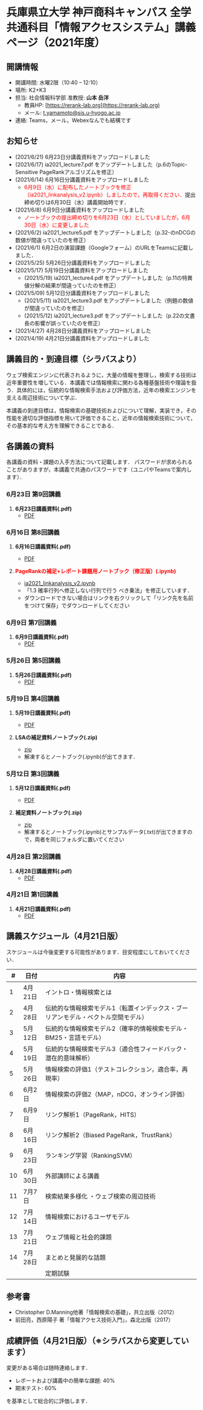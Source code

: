 # 兵庫県立大学 神戸商科キャンパス 全学共通科目「情報アクセスシステム」講義ページ（2021年度）

## 開講情報
- 開講時間: 水曜2限（10:40 – 12:10）
- 場所: K2+K3
- 担当: 社会情報科学部 准教授: **山本 岳洋**
  - 教員HP: [https://rerank-lab.org](https://rerank-lab.org)
  - メール: t.yamamoto@sis.u-hyogo.ac.jp
- 連絡: Teams，メール，Webexなんでも結構です

## お知らせ
- (2021/6/21)  6月23日分講義資料をアップロードしました
- (2021/6/17)  ia2021_lecture7.pdf をアップデートしました（p.6のTopic-Sensitive PageRankアルゴリズムを修正）
- (2021/6/14)  6月16日分講義資料をアップロードしました
  -  <span style="color:red;">6月9日（水）に配布したノートブックを修正（ia2021_linkanalysis_v2.ipynb）しましたので，再取得ください．</span>提出締め切りは6月30日（水）講義開始時です．
- (2021/6/8)  6月9日分講義資料をアップロードしました
  - <span style="color:red;">ノートブックの提出締め切りを6月23日（水）としていましたが，6月30日（水）に変更しました</span>
- (2021/6/2)  ia2021_lecture5.pdf をアップデートしました（p.32-のnDCGの数値が間違っていたのを修正）
- (2021/6/1) 6月2日の演習課題（Googleフォーム）のURLをTeamsに記載しました．
- (2021/5/25) 5月26日分講義資料をアップロードしました
- (2021/5/17) 5月19日分講義資料をアップロードしました
  - (2021/5/19) ia2021_lecture4.pdf をアップデートしました（p.11の特異値分解の結果が間違っていたのを修正）
- (2021/5/09) 5月12日分講義資料をアップロードしました
  - (2021/5/11) ia2021_lecture3.pdf をアップデートしました（例題の数値が間違っていたのを修正）
  - (2021/5/12) ia2021_lecture3.pdf をアップデートしました（p.22の文書長の影響が誤っていたのを修正）
- (2021/4/27) 4月28日分講義資料をアップロードしました
- (2021/4/19) 4月21日分講義資料をアップロードしました

<!--
<details><summary>過去のお知らせ一覧</summary>
</details>
-->


## 講義目的・到達目標（シラバスより）
ウェブ検索エンジンに代表されるように，大量の情報を整理し，検索する技術は近年重要性を増している．本講義では情報検索に関わる各種基盤技術や理論を扱う．具体的には，伝統的な情報検索手法および評価方法，近年の検索エンジンを支える周辺技術について学ぶ．

本講義の到達目標は，情報検索の基礎技術およびについて理解，実装でき，その性能を適切な評価指標を用いて評価できること，近年の情報検索技術について，その基本的な考え方を理解できることである．


## 各講義の資料
各講義の資料・課題の入手方法について記載します． パスワードが求められることがありますが，本講義で共通のパスワードです（ユニパやTeamsで案内します）．

### 6月23日 第9回講義

1. **6月23日講義資料(.pdf)**
   - [PDF](materials/ia2021_lecture8.pdf)

### 6月16日 第8回講義

1. **6月16日講義資料(.pdf)**
   - [PDF](materials/ia2021_lecture7.pdf)

2. **<span style="color:red;">PageRankの補足+レポート課題用ノートブック（修正版）(.ipynb)</span>**
      - [ia2021_linkanalysis_v2.ipynb](notebooks/ia2021_linkanalysis_v2.ipynb)
      - 「1.3 確率行列へ修正しない行列で行う べき乗法」を修正しています．
      - ダウンロードできない場合はリンクを右クリックして「リンク先を名前をつけて保存」でダウンロードしてください

### 6月9日 第7回講義

1. **6月9日講義資料(.pdf)**
   - [PDF](materials/ia2021_lecture6.pdf)



### 5月26日 第5回講義

1. **5月26日講義資料(.pdf)**
   - [PDF](materials/ia2021_lecture5.pdf)

### 5月19日 第4回講義

1. **5月19日講義資料(.pdf)**
   - [PDF](materials/ia2021_lecture4.pdf)

2. **LSAの補足資料ノートブック(.zip)**
    - [zip](notebooks/ia2021_LSA.zip)
    - 解凍するとノートブック(.ipynb)が出てきます．

### 5月12日 第3回講義

1. **5月12日講義資料(.pdf)**
   - [PDF](materials/ia2021_lecture3.pdf)

2. **補足資料ノートブック(.zip)**
    - [zip](notebooks/ia2021_vsm_bm25.zip)
    - 解凍するとノートブック(.ipynb)とサンプルデータ(.txt)が出てきますので，両者を同じフォルダに置いてください

### 4月28日 第2回講義

1. **4月28日講義資料(.pdf)**
   - [PDF](materials/ia2021_lecture2.pdf)

### 4月21日 第1回講義

1. **4月21日講義資料(.pdf)**
   - [PDF](materials/ia2021_lecture1.pdf)

## 講義スケジュール（4月21日版）
スケジュールは今後変更する可能性があります．目安程度にしておいてください．

| #   | 日付    | 内容                                                                              |
| --- | ------- | --------------------------------------------------------------------------------- |
| 1   | 4月21日 | イントロ・情報検索とは                                                            |
| 2   | 4月28日 | 伝統的な情報検索モデル1（転置インデックス・ブーリアンモデル・ベクトル空間モデル） |
| 3   | 5月12日 | 伝統的な情報検索モデル2（確率的情報検索モデル・BM25・言語モデル）                 |
| 4   | 5月19日 | 伝統的な情報検索モデル3（適合性フィードバック・潜在的意味解析）                   |
| 5   | 5月26日 | 情報検索の評価1（テストコレクション，適合率，再現率）                             |
| 6   | 6月2日  | 情報検索の評価2（MAP，nDCG，オンライン評価）                                      |
| 7   | 6月9日  | リンク解析1（PageRank，HITS）                                                     |
| 8   | 6月16日 | リンク解析2（Biased PageRank，TrustRank）                                         |
| 9   | 6月23日 | ランキング学習（RankingSVM）                                                      |
| 10  | 6月30日 | 外部講師による講義                                                                |
| 11  | 7月7日  | 検索結果多様化 ・ウェブ検索の周辺技術                                             |
| 12  | 7月14日 | 情報検索におけるユーザモデル                                                      |
| 13  | 7月21日 | ウェブ情報と社会的課題                                                            |
| 14  | 7月28日 | まとめと発展的な話題                                                              |
|     |         | 定期試験                                                                          |


## 参考書

- Christopher D.Manning他著「情報検索の基礎」，共立出版（2012）
- 前田亮，西原陽子 著「情報アクセス技術入門」，森北出版（2017）

## 成績評価（4月21日版）（※シラバスから変更しています）
変更がある場合は随時連絡します．

- レポートおよび講義中の簡単な課題: 40%
- 期末テスト: 60%


を基準として総合的に評価します．
